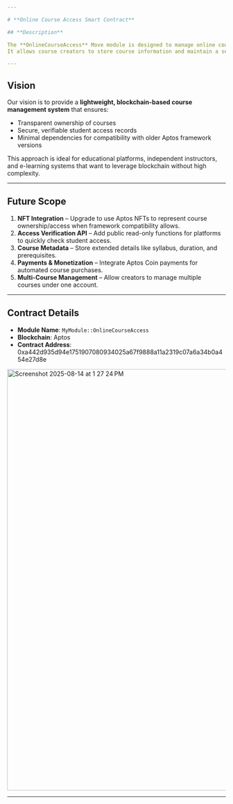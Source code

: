 ```yaml
---

# **Online Course Access Smart Contract**

## **Description**

The **OnlineCourseAccess** Move module is designed to manage online course enrollments directly on the Aptos blockchain without relying on NFTs or complex token standards.
It allows course creators to store course information and maintain a secure on-chain list of students who have been granted access.

---
```


## **Vision**

Our vision is to provide a **lightweight, blockchain-based course management system** that ensures:

* Transparent ownership of courses
* Secure, verifiable student access records
* Minimal dependencies for compatibility with older Aptos framework versions

This approach is ideal for educational platforms, independent instructors, and e-learning systems that want to leverage blockchain without high complexity.

---

## **Future Scope**

1. **NFT Integration** – Upgrade to use Aptos NFTs to represent course ownership/access when framework compatibility allows.
2. **Access Verification API** – Add public read-only functions for platforms to quickly check student access.
3. **Course Metadata** – Store extended details like syllabus, duration, and prerequisites.
4. **Payments & Monetization** – Integrate Aptos Coin payments for automated course purchases.
5. **Multi-Course Management** – Allow creators to manage multiple courses under one account.

---

## **Contract Details**

* **Module Name**: `MyModule::OnlineCourseAccess`
* **Blockchain**: Aptos
* **Contract Address**: 0xa442d935d94e1751907080934025a67f9888a11a2319c07a6a34b0a454e27d8e
<img width="1710" height="971" alt="Screenshot 2025-08-14 at 1 27 24 PM" src="https://github.com/user-attachments/assets/6389f6ba-9322-4e49-b715-6d5965b7c2b6" />


---
